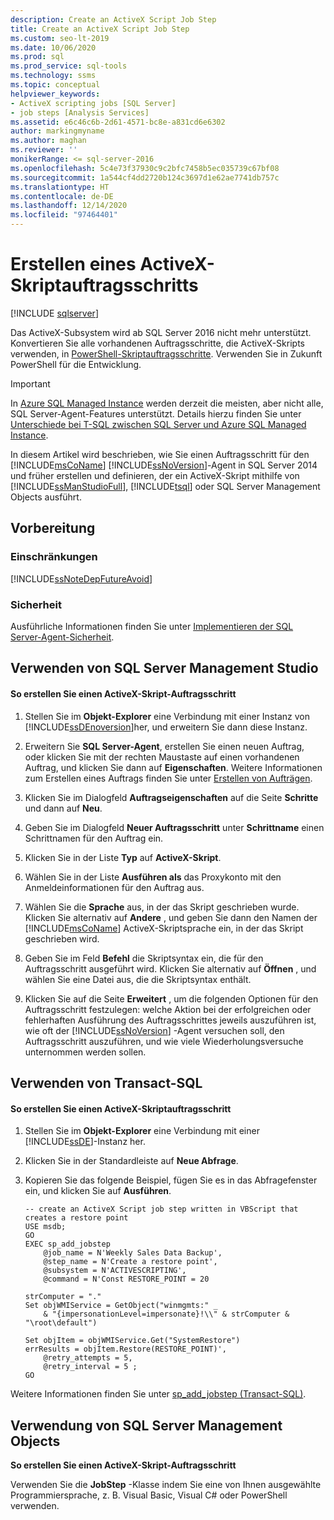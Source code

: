 ```yaml
---
description: Create an ActiveX Script Job Step
title: Create an ActiveX Script Job Step
ms.custom: seo-lt-2019
ms.date: 10/06/2020
ms.prod: sql
ms.prod_service: sql-tools
ms.technology: ssms
ms.topic: conceptual
helpviewer_keywords:
- ActiveX scripting jobs [SQL Server]
- job steps [Analysis Services]
ms.assetid: e6c46c6b-2d61-4571-bc8e-a831cd6e6302
author: markingmyname
ms.author: maghan
ms.reviewer: ''
monikerRange: <= sql-server-2016
ms.openlocfilehash: 5c4e73f37930c9c2bfc7458b5ec035739c67bf08
ms.sourcegitcommit: 1a544cf4dd2720b124c3697d1e62ae7741db757c
ms.translationtype: HT
ms.contentlocale: de-DE
ms.lasthandoff: 12/14/2020
ms.locfileid: "97464401"
---
```

# <a name="create-an-activex-script-job-step"></a>Erstellen eines ActiveX-Skriptauftragsschritts

[!INCLUDE [sqlserver](../../includes/applies-to-version/sqlserver.md)]

Das ActiveX-Subsystem wird ab SQL Server 2016 nicht mehr unterstützt. Konvertieren Sie alle vorhandenen Auftragsschritte, die ActiveX-Skripts verwenden, in [PowerShell-Skriptauftragsschritte](create-a-powershell-script-job-step.md). Verwenden Sie in Zukunft PowerShell für die Entwicklung.

> [!IMPORTANT]  
> In [Azure SQL Managed Instance](/azure/azure-sql/managed-instance/sql-managed-instance-paas-overview) werden derzeit die meisten, aber nicht alle, SQL Server-Agent-Features unterstützt. Details hierzu finden Sie unter [Unterschiede bei T-SQL zwischen SQL Server und Azure SQL Managed Instance](/azure/sql-database/sql-database-managed-instance-transact-sql-information#sql-server-agent).

In diesem Artikel wird beschrieben, wie Sie einen Auftragsschritt für den [!INCLUDE[msCoName](../../includes/msconame_md.md)] [!INCLUDE[ssNoVersion](../../includes/ssnoversion-md.md)]-Agent in SQL Server 2014 und früher erstellen und definieren, der ein ActiveX-Skript mithilfe von [!INCLUDE[ssManStudioFull](../../includes/ssmanstudiofull-md.md)], [!INCLUDE[tsql](../../includes/tsql-md.md)] oder SQL Server Management Objects ausführt.  

## <a name="before-you-begin"></a>Vorbereitung  
  
### <a name="limitations-and-restrictions"></a><a name="Restrictions"></a>Einschränkungen  

[!INCLUDE[ssNoteDepFutureAvoid](../../includes/ssnotedepfutureavoid-md.md)]  

  
### <a name="security"></a><a name="Security"></a>Sicherheit  

Ausführliche Informationen finden Sie unter [Implementieren der SQL Server-Agent-Sicherheit](../../ssms/agent/implement-sql-server-agent-security.md).  
  
## <a name="use-sql-server-management-studio"></a><a name="SSMS"></a>Verwenden von SQL Server Management Studio  
  
#### <a name="to-create-an-activex-script-job-step"></a>So erstellen Sie einen ActiveX-Skript-Auftragsschritt  
  
1.  Stellen Sie im **Objekt-Explorer** eine Verbindung mit einer Instanz von [!INCLUDE[ssDEnoversion](../../includes/ssdenoversion_md.md)]her, und erweitern Sie dann diese Instanz.  
  
2.  Erweitern Sie **SQL Server-Agent**, erstellen Sie einen neuen Auftrag, oder klicken Sie mit der rechten Maustaste auf einen vorhandenen Auftrag, und klicken Sie dann auf **Eigenschaften**. Weitere Informationen zum Erstellen eines Auftrags finden Sie unter [Erstellen von Aufträgen](../../ssms/agent/create-jobs.md).  
  
3.  Klicken Sie im Dialogfeld **Auftragseigenschaften** auf die Seite **Schritte** und dann auf **Neu**.  
  
4.  Geben Sie im Dialogfeld **Neuer Auftragsschritt** unter **Schrittname** einen Schrittnamen für den Auftrag ein.  
  
5.  Klicken Sie in der Liste **Typ** auf **ActiveX-Skript**.  
  
6.  Wählen Sie in der Liste **Ausführen als** das Proxykonto mit den Anmeldeinformationen für den Auftrag aus.  
  
7.  Wählen Sie die **Sprache** aus, in der das Skript geschrieben wurde. Klicken Sie alternativ auf **Andere** , und geben Sie dann den Namen der [!INCLUDE[msCoName](../../includes/msconame_md.md)] ActiveX-Skriptsprache ein, in der das Skript geschrieben wird.  
  
8.  Geben Sie im Feld **Befehl** die Skriptsyntax ein, die für den Auftragsschritt ausgeführt wird. Klicken Sie alternativ auf **Öffnen** , und wählen Sie eine Datei aus, die die Skriptsyntax enthält.  
  
9. Klicken Sie auf die Seite **Erweitert** , um die folgenden Optionen für den Auftragsschritt festzulegen: welche Aktion bei der erfolgreichen oder fehlerhaften Ausführung des Auftragsschrittes jeweils auszuführen ist, wie oft der [!INCLUDE[ssNoVersion](../../includes/ssnoversion-md.md)] -Agent versuchen soll, den Auftragsschritt auszuführen, und wie viele Wiederholungsversuche unternommen werden sollen.  
  
## <a name="using-transact-sql"></a><a name="TSQL"></a>Verwenden von Transact-SQL  
  
#### <a name="to-create-an-activex-script-job-step"></a>So erstellen Sie einen ActiveX-Skriptauftragsschritt  
  
1.  Stellen Sie im **Objekt-Explorer** eine Verbindung mit einer [!INCLUDE[ssDE](../../includes/ssde_md.md)]-Instanz her.  
  
2.  Klicken Sie in der Standardleiste auf **Neue Abfrage**.  
  
3.  Kopieren Sie das folgende Beispiel, fügen Sie es in das Abfragefenster ein, und klicken Sie auf **Ausführen**.  
  
    ```  
    -- create an ActiveX Script job step written in VBScript that creates a restore point  
    USE msdb;  
    GO  
    EXEC sp_add_jobstep  
        @job_name = N'Weekly Sales Data Backup',  
        @step_name = N'Create a restore point',  
        @subsystem = N'ACTIVESCRIPTING',  
        @command = N'Const RESTORE_POINT = 20  
  
    strComputer = "."  
    Set objWMIService = GetObject("winmgmts:" _  
        & "{impersonationLevel=impersonate}!\\" & strComputer & "\root\default")  
  
    Set objItem = objWMIService.Get("SystemRestore")  
    errResults = objItem.Restore(RESTORE_POINT)',   
        @retry_attempts = 5,  
        @retry_interval = 5 ;  
    GO  
    ```  
  
Weitere Informationen finden Sie unter [sp_add_jobstep (Transact-SQL)](../../relational-databases/system-stored-procedures/sp-add-jobstep-transact-sql.md).  
  
## <a name="using-sql-server-management-objects"></a><a name="SMO"></a>Verwendung von SQL Server Management Objects  
**So erstellen Sie einen ActiveX-Skript-Auftragsschritt**  
  
Verwenden Sie die **JobStep** -Klasse indem Sie eine von Ihnen ausgewählte Programmiersprache, z. B. Visual Basic, Visual C# oder PowerShell verwenden.  

